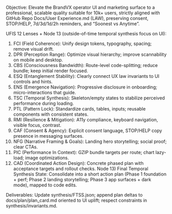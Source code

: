 Objective: Elevate the BrandVX operator UI and marketing surface to a professional, scalable quality suitable for 10k+ users, strictly aligned with GitHub Repo Docs/User Experience.md (LAW), preserving consent, STOP/HELP, 7d/3d/1d/2h reminders, and “Soonest vs Anytime”.

UFIS 12 Lenses + Node 13 (outside-of-time temporal synthesis focus on UI):
1) FCI (Field Coherence): Unify design tokens, typography, spacing; remove visual drift.
2) DPR (Perception Range): Optimize visual hierarchy; improve scannability on mobile and desktop.
3) CBS (Consciousness Bandwidth): Route-level code-splitting; reduce bundle; keep initial render focused.
4) ESQ (Entanglement Stability): Clearly connect UX law invariants to UI controls and hints.
5) ENS (Emergence Navigation): Progressive disclosure in onboarding; micro-interactions that guide.
6) TSC (Temporal Synthesis): Skeleton/empty states to stabilize perceived performance during loading.
7) PTL (Pattern Lock): Standardize cards, tables, inputs; reusable components with consistent states.
8) RMI (Resilience & Mitigation): A11y compliance, keyboard navigation, visible focus, contrast.
9) CAF (Consent & Agency): Explicit consent language, STOP/HELP copy presence in messaging surfaces.
10) NFG (Narrative Framing & Goals): Landing hero storytelling; social proof; clear CTAs.
11) PIC (Performance In Context): GZIP bundle targets per route; chart lazy-load; image optimizations.
12) CAD (Coordinated Action Design): Concrete phased plan with acceptance targets and rollout checks.
Node 13) Final Temporal Synthesis State: Consolidate into a short action plan (Phase 1 foundation + perf; Phase 2 landing storytelling; Phase 3 app surfaces + dark mode), mapped to code edits.

Deliverables: Update synthesis/FTSS.json; append plan deltas to docs/plan/plan_card.md oriented to UI uplift; respect constraints in synthesis/invariants.md.
